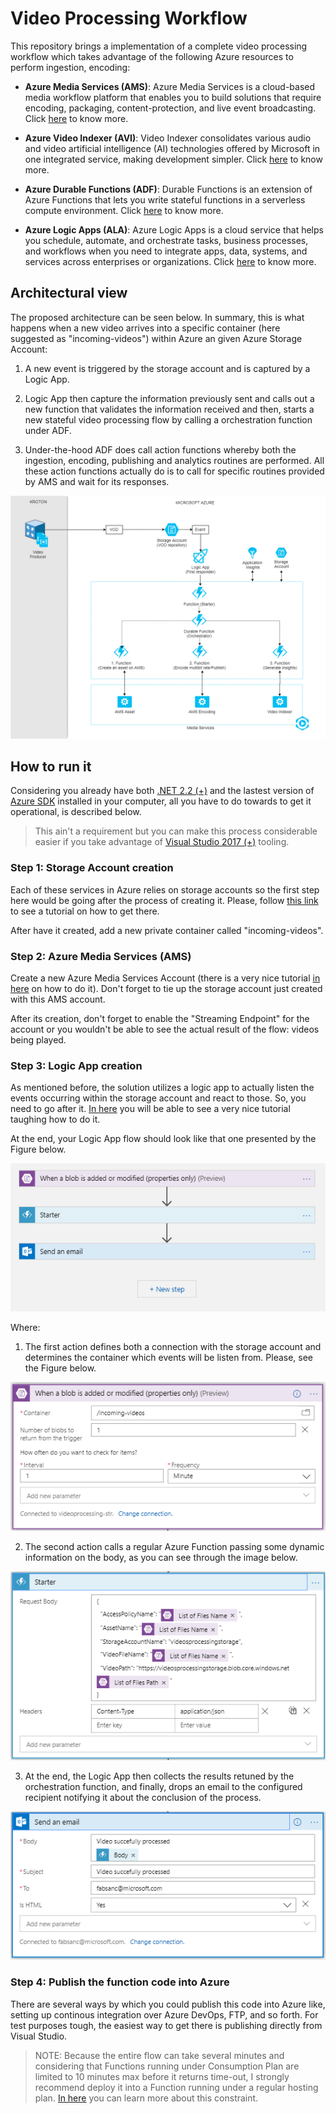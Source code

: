 # Video Processing Workflow

This repository brings a implementation of a complete video processing workflow which takes advantage of the following Azure resources to perform ingestion, encoding:

* **Azure Media Services (AMS)**: Azure Media Services is a cloud-based media workflow platform that enables you to build solutions that require encoding, packaging, content-protection, and live event broadcasting. Click [here](https://docs.microsoft.com/en-us/azure/media-services/) to know more.

* **Azure Video Indexer (AVI)**: Video Indexer consolidates various audio and video artificial intelligence (AI) technologies offered by Microsoft in one integrated service, making development simpler. Click [here](https://docs.microsoft.com/en-us/azure/media-services/video-indexer/video-indexer-use-apis) to know more. 

* **Azure Durable Functions (ADF)**: Durable Functions is an extension of Azure Functions that lets you write stateful functions in a serverless compute environment. Click [here](https://docs.microsoft.com/en-us/azure/azure-functions/durable/durable-functions-overview) to know more.

* **Azure Logic Apps (ALA)**: Azure Logic Apps is a cloud service that helps you schedule, automate, and orchestrate tasks, business processes, and workflows when you need to integrate apps, data, systems, and services across enterprises or organizations. Click [here](https://docs.microsoft.com/en-us/azure/logic-apps/logic-apps-overview) to know more.

## Architectural view

The proposed architecture can be seen below. In summary, this is what happens when a new video arrives into a specific container (here suggested as "incoming-videos") within Azure an given Azure Storage Account:

1. A new event is triggered by the storage account and is captured by a Logic App.

2. Logic App then capture the information previously sent and calls out a new function that validates the information received and then, starts a new stateful video processing flow by calling a orchestration function under ADF.

3. Under-the-hood ADF does call action functions whereby both the ingestion, encoding, publishing and analytics routines are performed. All these action functions actually do is to call for specific routines provided by AMS and wait for its responses.

![Solution architectural view](https://raw.githubusercontent.com/AzureForEducation/demo-videoprocessing/master/images/Video-Kroton-Arch.png)

## How to run it

Considering you already have both [.NET 2.2 (+)](https://dotnet.microsoft.com/download) and the lastest version of [Azure SDK](https://azure.microsoft.com/en-us/downloads/) installed in your computer, all you have to do towards to get it operational, is described below.

> This ain't a requirement but you can make this process considerable easier if you take advantage of [Visual Studio 2017 (+)](https://visualstudio.microsoft.com/) tooling.

### Step 1: Storage Account creation

Each of these services in Azure relies on storage accounts so the first step here would be going after the process of creating it. Please, follow [this link](https://docs.microsoft.com/en-us/azure/storage/common/storage-quickstart-create-account?tabs=azure-portal) to see a tutorial on how to get there.

After have it created, add a new private container called "incoming-videos".

### Step 2: Azure Media Services (AMS)

Create a new Azure Media Services Account (there is a very nice tutorial [in here](https://docs.microsoft.com/en-us/azure/media-services/previous/media-services-portal-create-account) on how to do it). Don't forget to tie up the storage account just created with this AMS account.

After its creation, don't forget to enable the "Streaming Endpoint" for the account or you wouldn't be able to see the actual result of the flow: videos being played.

### Step 3: Logic App creation

As mentioned before, the solution utilizes a logic app to actually listen the events occurring within the storage account and react to those. So, you need to go after it. [In here](https://docs.microsoft.com/en-us/azure/logic-apps/quickstart-create-first-logic-app-workflow) you will be able to see a very nice tutorial taughing how to do it.

At the end, your Logic App flow should look like that one presented by the Figure below.

![Logic App Starter general view](https://raw.githubusercontent.com/AzureForEducation/demo-videoprocessing/master/images/logicapp-starter-view.PNG)

Where:

1. The first action defines both a connection with the storage account and determines the container which events will be listen from. Please, see the Figure below.

![Setting up the communication with storage account](https://raw.githubusercontent.com/AzureForEducation/demo-videoprocessing/master/images/logicapp-starter-block1.PNG)

2. The second action calls a regular Azure Function passing some dynamic information on the body, as you can see through the image below.

![Calling the starter Function](https://raw.githubusercontent.com/AzureForEducation/demo-videoprocessing/master/images/logicapp-starter-block2.PNG)

3. At the end, the Logic App then collects the results retuned by the orchestration function, and finally, drops an email to the configured recipient notifying it about the conclusion of the process.

![Configuring email dispatch](https://raw.githubusercontent.com/AzureForEducation/demo-videoprocessing/master/images/logicapp-starter-block3.PNG)

### Step 4: Publish the function code into Azure

There are several ways by which you could publish this code into Azure like, setting up continous integration over Azure DevOps, FTP, and so forth. For test purposes tough, the easiest way to get there is publishing directly from Visual Studio.



> NOTE: Because the entire flow can take several minutes and considering that Functions running under Consumption Plan are limited to 10 minutes max before it returns time-out, I strongly recommend deploy it into a Function running under a regular hosting plan. [In here](https://docs.microsoft.com/en-us/azure/azure-functions/functions-scale) you can learn more about this constraint.